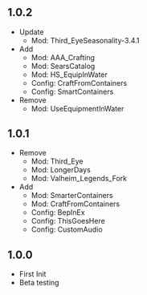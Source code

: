 #

## 1.0.2

- Update
  - Mod: Third_EyeSeasonality-3.4.1
- Add
  - Mod: AAA_Crafting
  - Mod: SearsCatalog
  - Mod: HS_EquipInWater
  - Config: CraftFromContainers
  - Config: SmartContainers
- Remove
  - Mod: UseEquipmentInWater

## 1.0.1

- Remove
  - Mod: Third_Eye
  - Mod: LongerDays
  - Mod: Valheim_Legends_Fork
- Add
  - Mod: SmarterContainers
  - Mod: CraftFromContainers
  - Config: BepInEx
  - Config: ThisGoesHere
  - Config: CustomAudio

## 1.0.0

- First Init
- Beta testing
